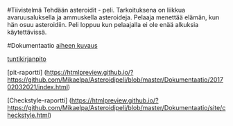 
#Tiivistelmä
Tehdään asteroidit - peli. Tarkoituksena on liikkua avaruusaluksella ja ammuskella asteroideja. Pelaaja menettää elämän, kun hän osuu asteroidiin. Peli loppuu kun pelaajalla ei ole enää alkuksia käytettävissä.

#Dokumentaatio
[aiheen kuvaus](Dokumentaatio/AiheenKuvaus.md)

[tuntikirjanpito](Dokumentaatio/Tuntikirjanpito.md)

[pit-raportti] (https://htmlpreview.github.io/?https://github.com/Mikaelpa/Asteroidipeli/blob/master/Dokumentaatio/201702032021/index.html)

[Checkstyle-raportti] (https://htmlpreview.github.io/?https://github.com/Mikaelpa/Asteroidipeli/blob/master/Dokumentaatio/site/checkstyle.html)
